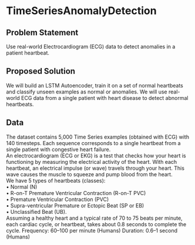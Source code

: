# TimeSeriesAnomalyDetection

## Problem Statement
Use real-world Electrocardiogram (ECG) data to detect anomalies in a patient heartbeat.
## Proposed Solution
We will build an LSTM Autoencoder, train it on a set of normal heartbeats and classify unseen examples as normal or anomalies. We will use real-world ECG data from a single patient with heart disease to detect abnormal heartbeats.
## Data
The dataset contains 5,000 Time Series examples (obtained with ECG) with 140 timesteps. Each sequence corresponds to a single heartbeat from a single patient with congestive heart failure. <br/>
An electrocardiogram (ECG or EKG) is a test that checks how your heart is functioning by measuring the electrical activity of the heart. With each heartbeat, an electrical impulse (or wave) travels through your heart. This wave causes the muscle to squeeze and pump blood from the heart. <br/>
We have 5 types of heartbeats (classes): <br/>
• Normal (N) <br/>
• R-on-T Premature Ventricular Contraction (R-on-T PVC) <br/>
• Premature Ventricular Contraction (PVC) <br/>
• Supra-ventricular Premature or Ectopic Beat (SP or EB) <br/>
• Unclassified Beat (UB). <br/>
Assuming a healthy heart and a typical rate of 70 to 75 beats per minute, each cardiac cycle, or heartbeat, takes about 0.8 seconds to complete the cycle. Frequency: 60–100 per minute (Humans) Duration: 0.6–1 second (Humans)
